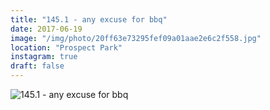 ```yaml
---
title: "145.1 - any excuse for bbq"
date: 2017-06-19
image: "/img/photo/20ff63e73295fef09a01aae2e6c2f558.jpg"
location: "Prospect Park"
instagram: true
draft: false
---
```


![145.1 - any excuse for bbq](/img/photo/20ff63e73295fef09a01aae2e6c2f558.jpg)
